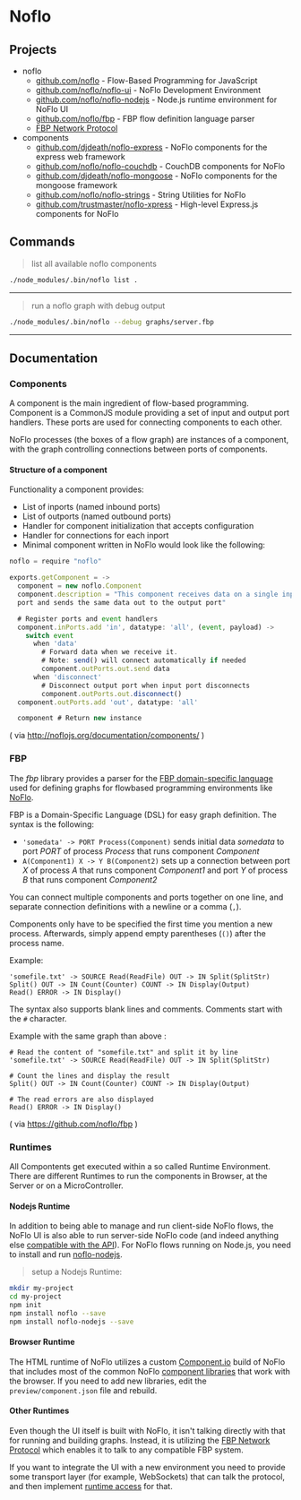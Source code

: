 # Noflo

## Projects

- noflo
    - [github.com/noflo](https://github.com/noflo) - Flow-Based Programming for JavaScript
    - [github.com/noflo/noflo-ui](https://github.com/noflo/noflo-ui) - NoFlo Development Environment
    - [github.com/noflo/noflo-nodejs](https://github.com/noflo/noflo-nodejs) - Node.js runtime environment for NoFlo UI
    - [github.com/noflo/fbp](https://github.com/noflo/fbp) - FBP flow definition language parser
    - [FBP Network Protocol](http://noflojs.org/documentation/protocol/)
- components
    - [github.com/djdeath/noflo-express](https://github.com/djdeath/noflo-express) - NoFlo components for the express web framework
    - [github.com/noflo/noflo-couchdb](https://github.com/noflo/noflo-couchdb) - CouchDB components for NoFlo
    - [github.com/djdeath/noflo-mongoose](https://github.com/djdeath/noflo-mongoose) - NoFlo components for the mongoose framework
    - [github.com/noflo/noflo-strings](https://github.com/noflo/noflo-strings) - String Utilities for NoFlo
    - [github.com/trustmaster/noflo-xpress](https://github.com/trustmaster/noflo-xpress) - High-level Express.js components for NoFlo



## Commands


> list all available noflo components
```bash
./node_modules/.bin/noflo list .
```

---

> run a noflo graph with debug output
```bash
./node_modules/.bin/noflo --debug graphs/server.fbp
```

---

## Documentation

### Components

A component is the main ingredient of flow-based programming. Component is a CommonJS module providing a set of input and output port handlers. These ports are used for connecting components to each other.

NoFlo processes (the boxes of a flow graph) are instances of a component, with the graph controlling connections between ports of components.

#### Structure of a component

Functionality a component provides:

- List of inports (named inbound ports)
- List of outports (named outbound ports)
- Handler for component initialization that accepts configuration
- Handler for connections for each inport
- Minimal component written in NoFlo would look like the following:

```js
noflo = require "noflo"

exports.getComponent = ->
  component = new noflo.Component
  component.description = "This component receives data on a single input
  port and sends the same data out to the output port"

  # Register ports and event handlers
  component.inPorts.add 'in', datatype: 'all', (event, payload) ->
    switch event
      when 'data'
        # Forward data when we receive it.
        # Note: send() will connect automatically if needed
        component.outPorts.out.send data
      when 'disconnect'
        # Disconnect output port when input port disconnects
        component.outPorts.out.disconnect()
  component.outPorts.add 'out', datatype: 'all'

  component # Return new instance
```

( via http://noflojs.org/documentation/components/ )

### FBP

The *fbp* library provides a parser for the [FBP domain-specific language](http://noflojs.org/documentation/fbp/) used for defining graphs for flowbased programming environments like [NoFlo](http://noflojs.org).


FBP is a Domain-Specific Language (DSL) for easy graph definition. The syntax is the following:

* `'somedata' -> PORT Process(Component)` sends initial data _somedata_ to port _PORT_ of process _Process_ that runs component _Component_
* `A(Component1) X -> Y B(Component2)` sets up a connection between port _X_ of process _A_ that runs component _Component1_ and port _Y_ of process _B_ that runs component _Component2_

You can connect multiple components and ports together on one line, and separate connection definitions with a newline or a comma (`,`).

Components only have to be specified the first time you mention a new process. Afterwards, simply append empty parentheses (`()`) after the process name.

Example:

```fbp
'somefile.txt' -> SOURCE Read(ReadFile) OUT -> IN Split(SplitStr)
Split() OUT -> IN Count(Counter) COUNT -> IN Display(Output)
Read() ERROR -> IN Display()
```

The syntax also supports blank lines and comments. Comments start with the `#` character.

Example with the same graph than above :

```fbp
# Read the content of "somefile.txt" and split it by line
'somefile.txt' -> SOURCE Read(ReadFile) OUT -> IN Split(SplitStr)

# Count the lines and display the result
Split() OUT -> IN Count(Counter) COUNT -> IN Display(Output)

# The read errors are also displayed
Read() ERROR -> IN Display()
```

( via https://github.com/noflo/fbp )

### Runtimes

All Compontents get executed within a so called Runtime Environment. There are different Runtimes to run the components in Browser, at the Server or on a MicroController.

#### Nodejs Runtime

In addition to being able to manage and run client-side NoFlo flows, the NoFlo UI is also able to run server-side NoFlo code (and indeed anything else [compatible with the API](#supporting-other-fbp-systems)). For NoFlo flows running on Node.js, you need to install and run [noflo-nodejs](https://github.com/noflo/noflo-nodejs).


> setup a Nodejs Runtime:
```bash
mkdir my-project
cd my-project
npm init
npm install noflo --save
npm install noflo-nodejs --save
```

#### Browser Runtime

The HTML runtime of NoFlo utilizes a custom [Component.io](http://component.io/) build of NoFlo that includes most of the common NoFlo [component libraries](http://noflojs.org/library/) that work with the browser. If you need to add new libraries, edit the `preview/component.json` file and rebuild.

#### Other Runtimes

Even though the UI itself is built with NoFlo, it isn't talking directly with that for running and building graphs. Instead, it is utilizing the [FBP Network Protocol](http://noflojs.org/documentation/protocol/) which enables it to talk to any compatible FBP system.

If you want to integrate the UI with a new environment you need to provide some transport layer (for example, WebSockets) that can talk the protocol, and then implement [runtime access](https://github.com/noflo/noflo-runtime) for that.
